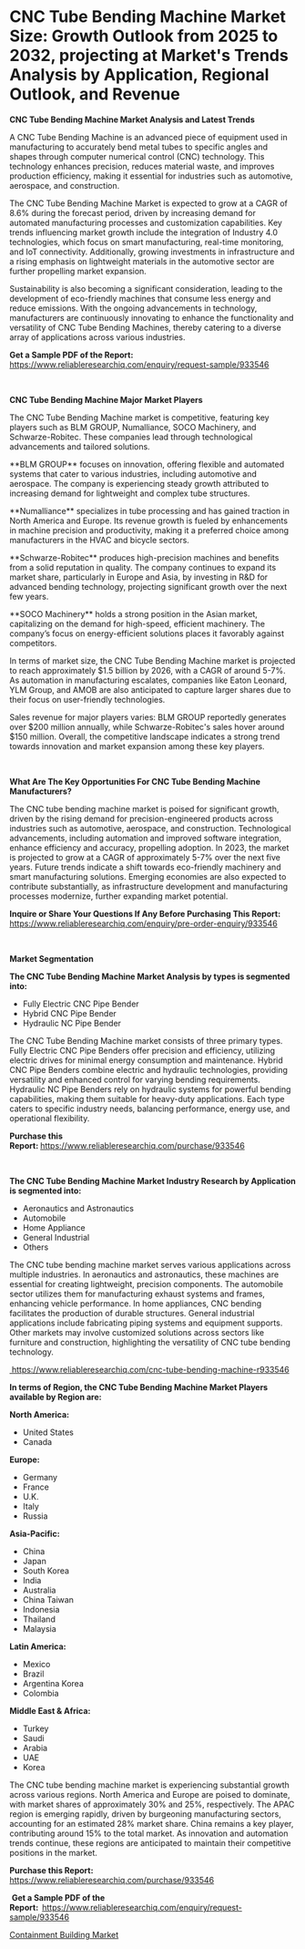 <p><h1>CNC Tube Bending Machine Market Size: Growth Outlook from 2025 to 2032, projecting at Market's Trends Analysis by Application, Regional Outlook, and Revenue</h1></p><p><strong>CNC Tube Bending Machine Market Analysis and Latest Trends</strong></p>
<p><p>A CNC Tube Bending Machine is an advanced piece of equipment used in manufacturing to accurately bend metal tubes to specific angles and shapes through computer numerical control (CNC) technology. This technology enhances precision, reduces material waste, and improves production efficiency, making it essential for industries such as automotive, aerospace, and construction.</p><p>The CNC Tube Bending Machine Market is expected to grow at a CAGR of 8.6% during the forecast period, driven by increasing demand for automated manufacturing processes and customization capabilities. Key trends influencing market growth include the integration of Industry 4.0 technologies, which focus on smart manufacturing, real-time monitoring, and IoT connectivity. Additionally, growing investments in infrastructure and a rising emphasis on lightweight materials in the automotive sector are further propelling market expansion.</p><p>Sustainability is also becoming a significant consideration, leading to the development of eco-friendly machines that consume less energy and reduce emissions. With the ongoing advancements in technology, manufacturers are continuously innovating to enhance the functionality and versatility of CNC Tube Bending Machines, thereby catering to a diverse array of applications across various industries.</p></p>
<p><strong>Get a Sample PDF of the Report:&nbsp;</strong> <a href="https://www.reliableresearchiq.com/enquiry/request-sample/933546?utm_campaign=2271&utm_medium=2&utm_source=Github&utm_content=ia&utm_term=11042025&utm_id=cnc-tube-bending-machine">https://www.reliableresearchiq.com/enquiry/request-sample/933546</a></p>
<p>&nbsp;</p>
<p><strong>CNC Tube Bending Machine Major Market Players</strong></p>
<p><p>The CNC Tube Bending Machine market is competitive, featuring key players such as BLM GROUP, Numalliance, SOCO Machinery, and Schwarze-Robitec. These companies lead through technological advancements and tailored solutions.</p><p>**BLM GROUP** focuses on innovation, offering flexible and automated systems that cater to various industries, including automotive and aerospace. The company is experiencing steady growth attributed to increasing demand for lightweight and complex tube structures.</p><p>**Numalliance** specializes in tube processing and has gained traction in North America and Europe. Its revenue growth is fueled by enhancements in machine precision and productivity, making it a preferred choice among manufacturers in the HVAC and bicycle sectors.</p><p>**Schwarze-Robitec** produces high-precision machines and benefits from a solid reputation in quality. The company continues to expand its market share, particularly in Europe and Asia, by investing in R&D for advanced bending technology, projecting significant growth over the next few years.</p><p>**SOCO Machinery** holds a strong position in the Asian market, capitalizing on the demand for high-speed, efficient machinery. The company’s focus on energy-efficient solutions places it favorably against competitors.</p><p>In terms of market size, the CNC Tube Bending Machine market is projected to reach approximately $1.5 billion by 2026, with a CAGR of around 5-7%. As automation in manufacturing escalates, companies like Eaton Leonard, YLM Group, and AMOB are also anticipated to capture larger shares due to their focus on user-friendly technologies.</p><p>Sales revenue for major players varies: BLM GROUP reportedly generates over $200 million annually, while Schwarze-Robitec's sales hover around $150 million. Overall, the competitive landscape indicates a strong trend towards innovation and market expansion among these key players.</p></p>
<p>&nbsp;</p>
<p><strong>What Are The Key Opportunities For CNC Tube Bending Machine Manufacturers?</strong></p>
<p><p>The CNC tube bending machine market is poised for significant growth, driven by the rising demand for precision-engineered products across industries such as automotive, aerospace, and construction. Technological advancements, including automation and improved software integration, enhance efficiency and accuracy, propelling adoption. In 2023, the market is projected to grow at a CAGR of approximately 5-7% over the next five years. Future trends indicate a shift towards eco-friendly machinery and smart manufacturing solutions. Emerging economies are also expected to contribute substantially, as infrastructure development and manufacturing processes modernize, further expanding market potential.</p></p>
<p><strong>Inquire or Share Your Questions If Any Before Purchasing This Report:</strong> <a href="https://www.reliableresearchiq.com/enquiry/pre-order-enquiry/933546?utm_campaign=2271&utm_medium=2&utm_source=Github&utm_content=ia&utm_term=11042025&utm_id=cnc-tube-bending-machine">https://www.reliableresearchiq.com/enquiry/pre-order-enquiry/933546</a></p>
<p>&nbsp;</p>
<p><strong>Market Segmentation</strong></p>
<p><strong>The CNC Tube Bending Machine Market Analysis by types is segmented into:</strong></p>
<p><ul><li>Fully Electric CNC Pipe Bender</li><li>Hybrid CNC Pipe Bender</li><li>Hydraulic NC Pipe Bender</li></ul></p>
<p><p>The CNC Tube Bending Machine market consists of three primary types. Fully Electric CNC Pipe Benders offer precision and efficiency, utilizing electric drives for minimal energy consumption and maintenance. Hybrid CNC Pipe Benders combine electric and hydraulic technologies, providing versatility and enhanced control for varying bending requirements. Hydraulic NC Pipe Benders rely on hydraulic systems for powerful bending capabilities, making them suitable for heavy-duty applications. Each type caters to specific industry needs, balancing performance, energy use, and operational flexibility.</p></p>
<p><strong>Purchase this Report:&nbsp;</strong><a href="https://www.reliableresearchiq.com/purchase/933546?utm_campaign=2271&utm_medium=2&utm_source=Github&utm_content=ia&utm_term=11042025&utm_id=cnc-tube-bending-machine">https://www.reliableresearchiq.com/purchase/933546</a></p>
<p>&nbsp;</p>
<p><strong>The CNC Tube Bending Machine Market Industry Research by Application is segmented into:</strong></p>
<p><ul><li>Aeronautics and Astronautics</li><li>Automobile</li><li>Home Appliance</li><li>General Industrial</li><li>Others</li></ul></p>
<p><p>The CNC tube bending machine market serves various applications across multiple industries. In aeronautics and astronautics, these machines are essential for creating lightweight, precision components. The automobile sector utilizes them for manufacturing exhaust systems and frames, enhancing vehicle performance. In home appliances, CNC bending facilitates the production of durable structures. General industrial applications include fabricating piping systems and equipment supports. Other markets may involve customized solutions across sectors like furniture and construction, highlighting the versatility of CNC tube bending technology.</p></p>
<p><a href="https://www.reliableresearchiq.com/cnc-tube-bending-machine-r933546?utm_campaign=2271&utm_medium=2&utm_source=Github&utm_content=ia&utm_term=11042025&utm_id=cnc-tube-bending-machine">&nbsp;https://www.reliableresearchiq.com/cnc-tube-bending-machine-r933546</a></p>
<p><strong>In terms of Region, the CNC Tube Bending Machine Market Players available by Region are:</strong></p>
<p>
    <p> <strong> North America: </strong>
        <ul>
            <li>United States</li>
            <li>Canada</li>
        </ul>
        </p> 
    <p> <strong> Europe: </strong>
        <ul>
            <li>Germany</li>
            <li>France</li>
            <li>U.K.</li>
            <li>Italy</li>
            <li>Russia</li>
        </ul>
        </p> 
    <p> <strong> Asia-Pacific: </strong>
        <ul>
            <li>China</li>
            <li>Japan</li>
            <li>South Korea</li>
            <li>India</li>
            <li>Australia</li>
            <li>China Taiwan</li>
            <li>Indonesia</li>
            <li>Thailand</li>
            <li>Malaysia</li>
        </ul>
        </p> 
    <p> <strong> Latin America: </strong>
        <ul>
            <li>Mexico</li>
            <li>Brazil</li>
            <li>Argentina Korea</li>
            <li>Colombia</li>
        </ul>
        </p> 
    <p> <strong> Middle East & Africa: </strong>
        <ul>
            <li>Turkey</li>
            <li>Saudi</li>
            <li>Arabia</li>
            <li>UAE</li>
            <li>Korea</li>
        </ul>
    </p>
    </p>
<p><p>The CNC tube bending machine market is experiencing substantial growth across various regions. North America and Europe are poised to dominate, with market shares of approximately 30% and 25%, respectively. The APAC region is emerging rapidly, driven by burgeoning manufacturing sectors, accounting for an estimated 28% market share. China remains a key player, contributing around 15% to the total market. As innovation and automation trends continue, these regions are anticipated to maintain their competitive positions in the market.</p></p>
<p><strong>Purchase this Report: </strong><a href="https://www.reliableresearchiq.com/purchase/933546?utm_campaign=2271&utm_medium=2&utm_source=Github&utm_content=ia&utm_term=11042025&utm_id=cnc-tube-bending-machine">https://www.reliableresearchiq.com/purchase/933546</a></p>
<p>&nbsp;<strong>Get a Sample PDF of the Report:&nbsp;&nbsp;</strong><a href="https://www.reliableresearchiq.com/enquiry/request-sample/933546?utm_campaign=2271&utm_medium=2&utm_source=Github&utm_content=ia&utm_term=11042025&utm_id=cnc-tube-bending-machine">https://www.reliableresearchiq.com/enquiry/request-sample/933546</a></p>
<p><strong></strong></p>
<p><p><a href="https://github.com/popoialraih3/Market-Research-Report-List-1/blob/main/containment-building-market.md?utm_campaign=2271&utm_medium=2&utm_source=Github&utm_content=ia&utm_term=11042025&utm_id=cnc-tube-bending-machine">Containment Building Market</a></p></p>